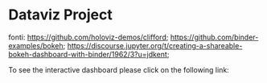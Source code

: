 # Dataviz Project

fonti:
https://github.com/holoviz-demos/clifford;
https://github.com/binder-examples/bokeh;
https://discourse.jupyter.org/t/creating-a-shareable-bokeh-dashboard-with-binder/1962/3?u=jdkent;

To see the interactive dashboard please click on the following link:

